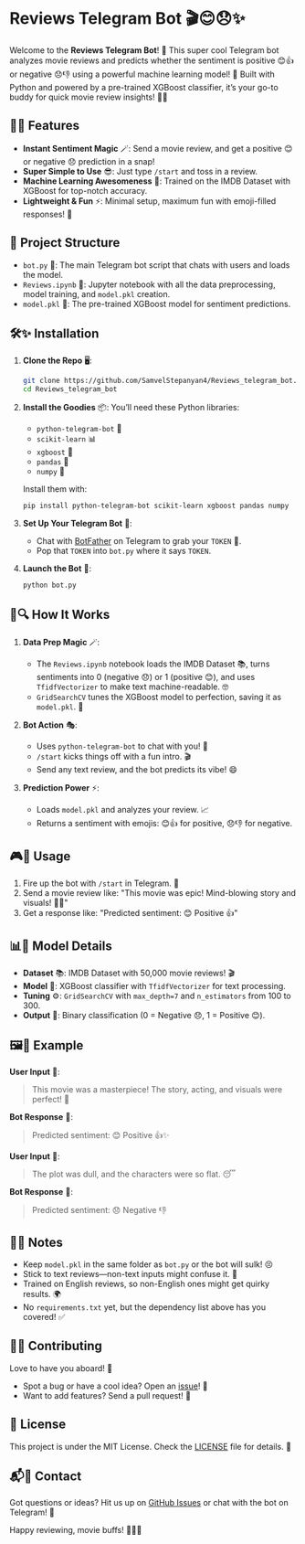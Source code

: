 # Reviews Telegram Bot 🎬😊😞✨

Welcome to the **Reviews Telegram Bot**! 🎉 This super cool Telegram bot analyzes movie reviews and predicts whether the sentiment is positive 😊👍 or negative 😞👎 using a powerful machine learning model! 🤖 Built with Python and powered by a pre-trained XGBoost classifier, it’s your go-to buddy for quick movie review insights! 🍿🔥

## 🚀🌟 Features

- **Instant Sentiment Magic** 🪄: Send a movie review, and get a positive 😊 or negative 😞 prediction in a snap!
- **Super Simple to Use** 😎: Just type `/start` and toss in a review.
- **Machine Learning Awesomeness** 🧠: Trained on the IMDB Dataset with XGBoost for top-notch accuracy.
- **Lightweight & Fun** ⚡: Minimal setup, maximum fun with emoji-filled responses! 🎈

## 📂 Project Structure

- `bot.py` 📜: The main Telegram bot script that chats with users and loads the model.
- `Reviews.ipynb` 📓: Jupyter notebook with all the data preprocessing, model training, and `model.pkl` creation.
- `model.pkl` 💾: The pre-trained XGBoost model for sentiment predictions.

## 🛠️✨ Installation

1. **Clone the Repo** 🖥️:
   ```bash
   git clone https://github.com/SamvelStepanyan4/Reviews_telegram_bot.git
   cd Reviews_telegram_bot
   ```

2. **Install the Goodies** 📦:
   You’ll need these Python libraries:
   - `python-telegram-bot` 🤖
   - `scikit-learn` 📊
   - `xgboost` 🚀
   - `pandas` 🐼
   - `numpy` 🔢

   Install them with:
   ```bash
   pip install python-telegram-bot scikit-learn xgboost pandas numpy
   ```

3. **Set Up Your Telegram Bot** 📲:
   - Chat with [BotFather](https://t.me/BotFather) on Telegram to grab your `TOKEN` 🔑.
   - Pop that `TOKEN` into `bot.py` where it says `TOKEN`.

4. **Launch the Bot** 🚀:
   ```bash
   python bot.py
   ```

## 🧠🔍 How It Works

1. **Data Prep Magic** 🪄:
   - The `Reviews.ipynb` notebook loads the IMDB Dataset 📚, turns sentiments into 0 (negative 😞) or 1 (positive 😊), and uses `TfidfVectorizer` to make text machine-readable. 🤓
   - `GridSearchCV` tunes the XGBoost model to perfection, saving it as `model.pkl`. 💾

2. **Bot Action** 🎭:
   - Uses `python-telegram-bot` to chat with you! 💬
   - `/start` kicks things off with a fun intro. 🎬
   - Send any text review, and the bot predicts its vibe! 😄

3. **Prediction Power** ⚡:
   - Loads `model.pkl` and analyzes your review. 📈
   - Returns a sentiment with emojis: 😊👍 for positive, 😞👎 for negative.

## 🎮🎉 Usage

1. Fire up the bot with `/start` in Telegram. 🚀
2. Send a movie review like: "This movie was epic! Mind-blowing story and visuals! 🎥🔥"
3. Get a response like: "Predicted sentiment: 😊 Positive 👍"

## 📊🤖 Model Details

- **Dataset** 📚: IMDB Dataset with 50,000 movie reviews! 🎬
- **Model** 🧠: XGBoost classifier with `TfidfVectorizer` for text processing.
- **Tuning** ⚙️: `GridSearchCV` with `max_depth=7` and `n_estimators` from 100 to 300.
- **Output** 📢: Binary classification (0 = Negative 😞, 1 = Positive 😊).

## 🖼️🌈 Example

**User Input** 🎤:
> This movie was a masterpiece! The story, acting, and visuals were perfect! 🌟

**Bot Response** 💬:
> Predicted sentiment: 😊 Positive 👍✨

**User Input** 🎤:
> The plot was dull, and the characters were so flat. 😴

**Bot Response** 💬:
> Predicted sentiment: 😞 Negative 👎

## 📝✨ Notes

- Keep `model.pkl` in the same folder as `bot.py` or the bot will sulk! 😣
- Stick to text reviews—non-text inputs might confuse it. 🤔
- Trained on English reviews, so non-English ones might get quirky results. 🌍
- No `requirements.txt` yet, but the dependency list above has you covered! ✅

## 🤝💡 Contributing

Love to have you aboard! 🚢
- Spot a bug or have a cool idea? Open an [issue](https://github.com/your-username/Reviews_telegram_bot/issues)! 🐞
- Want to add features? Send a pull request! 🚀

## 📜 License

This project is under the MIT License. Check the [LICENSE](LICENSE) file for details. 📄

## 📬📲 Contact

Got questions or ideas? Hit us up on [GitHub Issues](https://github.com/your-username/Reviews_telegram_bot/issues) or chat with the bot on Telegram! 💬

Happy reviewing, movie buffs! 🎥🍿✨
